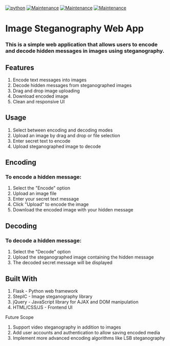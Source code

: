[![python](https://img.shields.io/badge/Python-3.9-3776AB.svg?style=flat&logo=python&logoColor=white)](https://www.python.org)
[![Maintenance](https://img.shields.io/badge/Python-flask-white.svg)](https://www.python.org/downloads/release/python-390/) 
[![Maintenance](https://img.shields.io/badge/Render-hosting-green.svg)](https://render.com/) 
[![Maintenance](https://img.shields.io/badge/Python-Stepic-red.svg)](https://pypi.org/project/stepic/) 


# Image Steganography Web App

### This is a simple web application that allows users to encode and decode hidden messages in images using steganography.

## Features
1. Encode text messages into images
2. Decode hidden messages from steganographed images
3. Drag and drop image uploading
4. Download encoded image
5. Clean and responsive UI

## Usage
1. Select between encoding and decoding modes
2. Upload an image by drag and drop or file selection
3. Enter secret text to encode
4. Upload steganographed image to decode

## Encoding
### To encode a hidden message:

1. Select the "Encode" option
2. Upload an image file
3. Enter your secret text message
4. Click "Upload" to encode the image
5. Download the encoded image with your hidden message


## Decoding
### To decode a hidden message:
1. Select the "Decode" option
2. Upload the steganographed image containing the hidden message
3. The decoded secret message will be displayed


## Built With
1. Flask - Python web framework
2. StepIC - Image steganography library
3. jQuery - JavaScript library for AJAX and DOM manipulation
4. HTML/CSS/JS - Frontend UI


Future Scope
1. Support video steganography in addition to images
2. Add user accounts and authentication to allow saving encoded media
3. Implement more advanced encoding algorithms like LSB steganography
